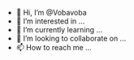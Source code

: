 - 👋 Hi, I’m @Vobavoba
- 👀 I’m interested in ...
- 🌱 I’m currently learning ...
- 💞️ I’m looking to collaborate on ...
- 📫 How to reach me ...

<!---
Vobavoba/Vobavoba is a ✨ special ✨ repository because its `README.md` (this file) appears on your GitHub profile.
You can click the Preview link to take a look at your changes.
--->
